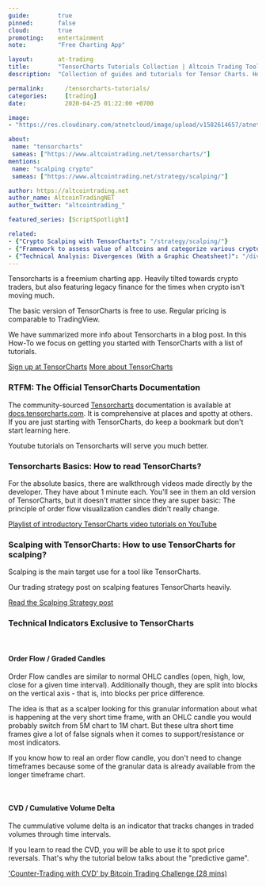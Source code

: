 ```yaml
---
guide:        true
pinned:       false
cloud:        true
promoting:    entertainment
note:         "Free Charting App"

layout:       at-trading
title:        "TensorCharts Tutorials Collection | Altcoin Trading Tools and Strategies"
description:  "Collection of guides and tutorials for Tensor Charts. How to read them, what to use them for, how to scalp crypto with Tensorcharts."

permalink:      /tensorcharts-tutorials/
categories:     [trading]
date:           2020-04-25 01:22:00 +0700

image:
- "https://res.cloudinary.com/atnetcloud/image/upload/v1582614657/atnet/blog_tensorcharts/tensor9_znpvtm.jpg"

about:
 name: "tensorcharts"
 sameas: ["https://www.altcointrading.net/tensorcharts/"]
mentions:
 name: "scalping crypto"
 sameas: ["https://www.altcointrading.net/strategy/scalping/"]

author: https://altcointrading.net
author_name: AltcoinTradingNET
author_twitter: "altcointrading_"

featured_series: [ScriptSpotlight]

related:
- {"Crypto Scalping with TensorCharts": "/strategy/scalping/"}
- {"Framework to assess value of altcoins and categorize various cryptocurrencies": "/value/"}
- {"Technical Analysis: Divergences (With a Graphic Cheatsheet)": "/divergences/"}
---
```


Tensorcharts is a freemium charting app. Heavily tilted towards crypto traders, but also featuring legacy finance for the times when crypto isn't moving much.

The basic version of TensorCharts is free to use. Regular pricing is comparable to TradingView.

We have summarized more info about Tensorcharts in a blog post. In this How-To we focus on getting you started with TensorCharts with a list of tutorials.

<a href="https://bit.ly/2VAd6YG" class="btn">Sign up at TensorCharts</a>&nbsp;<a href="/tensorcharts/" class="btn">More about TensorCharts</a>

### RTFM: The Official TensorCharts Documentation

The community-sourced [Tensorcharts](https://bit.ly/2VAd6YG) documentation is available at [docs.tensorcharts.com](https://docs.tensorcharts.com). It is comprehensive at places and spotty at others. If you are just starting with TensorCharts, do keep a bookmark but don't start learning here.

Youtube tutorials on Tensorcharts will serve you much better.

### Tensorcharts Basics: How to read TensorCharts?

For the absolute basics, there are walkthrough videos made directly by the developer. They have about 1 minute each. You'll see in them an old version of TensorCharts, but it doesn't matter since they are super basic: The principle of order flow visualization candles didn't really change.

[Playlist of introductory TensorCharts video tutorials on YouTube](https://www.youtube.com/watch?v=YZCUMtV8rBU&list=PLV2igM-bP06wcjn5J2Msu9nI3VYhvhu6T)


<article class="">
           <amp-youtube
                  data-videoid="YZCUMtV8rBU"
                  layout="responsive"
                  width="700" height="360">
           </amp-youtube>
</article>

### Scalping with TensorCharts: How to use TensorCharts for scalping?

Scalping is the main target use for a tool like TensorCharts.

Our trading strategy post on scalping features TensorCharts heavily.


<a href="/strategy/scalping/" class="btn">Read the Scalping Strategy post</a>

### Technical Indicators Exclusive to TensorCharts

&nbsp;

#### Order Flow / Graded Candles

Order Flow candles are similar to normal OHLC candles (open, high, low, close for a given time interval). Additionally though, they are split into blocks on the vertical axis - that is, into blocks per price difference.

The idea is that as a scalper looking for this granular information about what is happening at the very short time frame, with an OHLC candle you would probably switch from 5M chart to 1M chart. But these ultra short time frames give a lot of false signals when it comes to support/resistance or most indicators.

If you know how to real an order flow candle, you don't need to change timeframes because some of the granular data is already available from the longer timeframe chart.

<article class="">
  <amp-youtube
            data-videoid="d125WyqFO24"
            layout="responsive"
            width="700" height="360">
  </amp-youtube>
</article>

&nbsp;

#### CVD / Cumulative Volume Delta

The cummulative volume delta is an indicator that tracks changes in traded volumes through time intervals.

If you learn to read the CVD, you will be able to use it to spot price reversals. That's why the tutorial below talks about the "predictive game".

['Counter-Trading with CVD' by Bitcoin Trading Challenge (28 mins)](https://www.youtube.com/watch?v=gj-zxO-ZnSU)

<article class="">
           <amp-youtube
                  data-videoid="gj-zxO-ZnSU"
                  layout="responsive"
                  width="700" height="360">
           </amp-youtube>
</article>
